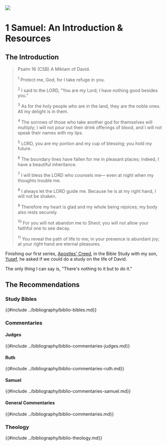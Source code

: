 <img class="intro-right" src="/images/art-david.jpg">

# 1 Samuel: An Introduction & Resources

## The Introduction

>Psalm 16 (CSB) A Miktam of David.
>
><sup>1</sup> Protect me, God, for I take refuge in you. 
>
><sup>2</sup> I said to the LORD, “You are my Lord; I have nothing good besides you.” 
>
><sup>3</sup> As for the holy people who are in the land, they are the noble ones. All my delight is in them. 
>
><sup>4</sup> The sorrows of those who take another god for themselves will multiply; I will not pour out their drink offerings of blood, and I will not speak their names with my lips. 
>
><sup>5</sup> LORD, you are my portion and my cup of blessing; you hold my future. 
>
><sup>6</sup> The boundary lines have fallen for me in pleasant places; indeed, I have a beautiful inheritance. 
>
><sup>7</sup> I will bless the LORD who counsels me— even at night when my thoughts trouble me. 
>
><sup>8</sup> I always let the LORD guide me. Because he is at my right hand, I will not be shaken. 
>
><sup>9</sup> Therefore my heart is glad and my whole being rejoices; my body also rests securely. 
>
><sup>10</sup> For you will not abandon me to Sheol; you will not allow your faithful one to see decay. 
>
><sup>11</sup> You reveal the path of life to me; in your presence is abundant joy; at your right hand are eternal pleasures.

Finishing our first series, [Apostles' Creed](https://theologic.us/creed-apostles/index.html), in the Bible Study with my son, [Yusef](https://www.instagram.com/big_yuzi/), he asked if we could do a study on the life of David.

The only thing I can say is, "There's nothing to it but to do it."

<img class="intro-right" src="/images/art-david.jpg" hidden>

## The Recommendations

### Study Bibles

{{#include ../bibliography/biblio-bibles.md}}

### Commentaries

#### Judges

{{#include ../bibliography/biblio-commentaries-judges.md}}

#### Ruth

{{#include ../bibliography/biblio-commentaries-ruth.md}}

#### Samuel

{{#include ../bibliography/biblio-commentaries-samuel.md}}

#### General Commentaries

{{#include ../bibliography/biblio-commentaries.md}}

### Theology

{{#include ../bibliography/biblio-theology.md}}

